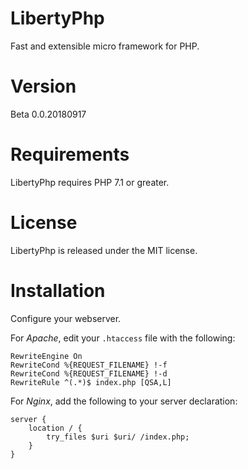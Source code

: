 # LibertyPhp
Fast and extensible micro framework for PHP.

# Version
Beta 0.0.20180917

# Requirements
LibertyPhp requires PHP 7.1 or greater.

# License
LibertyPhp is released under the MIT license.

# Installation

Configure your webserver.

For *Apache*, edit your `.htaccess` file with the following:

```
RewriteEngine On
RewriteCond %{REQUEST_FILENAME} !-f
RewriteCond %{REQUEST_FILENAME} !-d
RewriteRule ^(.*)$ index.php [QSA,L]
```

For *Nginx*, add the following to your server declaration:

```
server {
    location / {
        try_files $uri $uri/ /index.php;
    }
}
```
